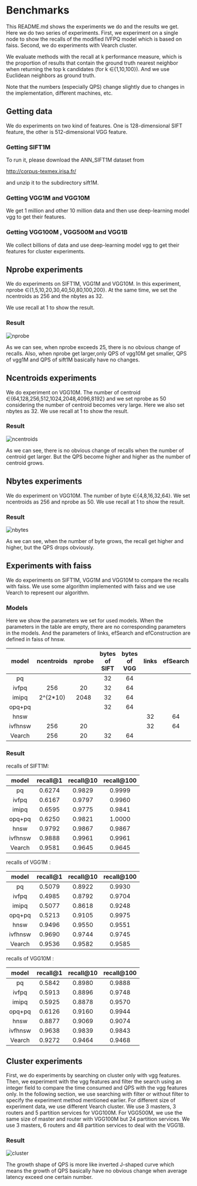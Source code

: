 
# Benchmarks

This README.md shows the experiments we do and the results we get. Here we do two series of experiments. First, we experiment on a single node to show the recalls of the modified IVFPQ model which is based on faiss. Second, we do experiments with Vearch cluster.

We evaluate methods with the recall at k performance measure, which is the proportion of results that contain the ground truth nearest neighbor when returning the top k candidates (for k ∈{1,10,100}). And we use Euclidean neighbors as ground truth.

Note that the numbers (especially QPS) change slightly due to changes in the implementation, different machines, etc.

## Getting data

We do experiments on two kind of features. One is 128-dimensional SIFT feature, the other is 512-dimensional VGG feature.

### Getting SIFT1M

To run it, please download the ANN_SIFT1M dataset from

http://corpus-texmex.irisa.fr/

and unzip it to the subdirectory sift1M.

### Getting VGG1M and VGG10M

We get 1 million and other 10 million data  and then use deep-learning model vgg to get  their features. 

### Getting VGG100M , VGG500M and VGG1B

We collect billions of data and use deep-learning model vgg to get their features for cluster experiments.

## Nprobe experiments

We do experiments on SIFT1M, VGG1M and VGG10M. In this experiment, nprobe  ∈{1,5,10,20,30,40,50,80,100,200}. At the same time, we set  the ncentroids as 256 and the nbytes as 32.

We use recall at 1 to show the result.

### Result

![nprobe](/docs/img/benchs/nprobe.png)

As we can see, when nprobe exceeds 25, there is no obvious change of recalls. Also, when nprobe get larger,only QPS of vgg10M get smaller, QPS of vgg1M and QPS of sift1M  basically have no changes.

## Ncentroids experiments

We do experiment on VGG10M. The number of centroid ∈{64,128,256,512,1024,2048,4096,8192} and we set nprobe as 50 considering the  number of centroid becomes very large. Here we also set nbytes as 32. We use recall at 1 to show the result.

### Result

![ncentroids](/docs/img/benchs/ncentroids.png)

As we can see, there is no obvious change of recalls when the number of centroid get larger. But the QPS become higher and higher as the number of centroid grows.

## Nbytes experiments

We do experiment on VGG10M. The number of byte ∈{4,8,16,32,64}. We set ncentroids as 256 and nprobe as 50. We use recall at 1 to show the result.

### Result

![nbytes](/docs/img/benchs/nbytes.png)

As we can see, when the number of byte grows, the recall get higher and higher, but the QPS drops obviously.

## Experiments with faiss

We do experiments on SIFT1M, VGG1M and VGG10M to compare the recalls with faiss. We use some algorithm implemented with faiss and we use Vearch to represent our algorithm. 

### Models

Here we show the parameters we set for used models. When the parameters in the table are empty, there are no corresponding parameters in the models. And the parameters of links, efSearch and efConstruction are defined in faiss of hnsw.

|  model  | ncentroids | nprobe | bytes of SIFT | bytes of VGG | links | efSearch | efConstruction |
| :-----: | :--------: | :----: | :-----------: | :----------: | :---: | :------: | :------------: |
|   pq    |            |        |      32       |      64      |       |          |                |
|  ivfpq  |    256     |   20   |      32       |      64      |       |          |                |
|  imipq  |  2^(2*10)  |  2048  |      32       |      64      |       |          |                |
| opq+pq  |            |        |      32       |      64      |       |          |                |
|  hnsw   |            |        |               |              |  32   |    64    |       40       |
| ivfhnsw |    256     |   20   |               |              |  32   |    64    |       40       |
| Vearch  |    256     |   20   |      32       |      64      |       |          |                |

### Result

recalls of SIFT1M:

|  model  | recall@1 | recall@10 | recall@100 |
| :-----: | :------: | :-------: | :--------: |
|   pq    |  0.6274  |  0.9829   |   0.9999   |
|  ivfpq  |  0.6167  |  0.9797   |   0.9960   |
|  imipq  |  0.6595  |  0.9775   |   0.9841   |
| opq+pq  |  0.6250  |  0.9821   |   1.0000   |
|  hnsw   |  0.9792  |  0.9867   |   0.9867   |
| ivfhnsw |  0.9888  |  0.9961   |   0.9961   |
| Vearch  |  0.9581  |  0.9645   |   0.9645   |

recalls of VGG1M :

|  model  | recall@1 | recall@10 | recall@100 |
| :-----: | :------: | :-------: | :--------: |
|   pq    |  0.5079  |  0.8922   |   0.9930   |
|  ivfpq  |  0.4985  |  0.8792   |   0.9704   |
|  imipq  |  0.5077  |  0.8618   |   0.9248   |
| opq+pq  |  0.5213  |  0.9105   |   0.9975   |
|  hnsw   |  0.9496  |  0.9550   |   0.9551   |
| ivfhnsw |  0.9690  |  0.9744   |   0.9745   |
| Vearch  |  0.9536  |  0.9582   |   0.9585   |

recalls of VGG10M :

|  model  | recall@1 | recall@10 | recall@100 |
| :-----: | :------: | :-------: | :--------: |
|   pq    |  0.5842  |  0.8980   |   0.9888   |
|  ivfpq  |  0.5913  |  0.8896   |   0.9748   |
|  imipq  |  0.5925  |  0.8878   |   0.9570   |
| opq+pq  |  0.6126  |  0.9160   |   0.9944   |
|  hnsw   |  0.8877  |  0.9069   |   0.9074   |
| ivfhnsw |  0.9638  |  0.9839   |   0.9843   |
| Vearch  |  0.9272  |  0.9464   |   0.9468   |

## Cluster experiments

First, we do experiments by searching on cluster only with vgg features. Then, we experiment with the vgg features and filter the search using an integer field to compare the time consumed and QPS with the vgg features only. In the following section, we use searching with filter or without filter to specify the experiment method mentioned earlier. For different size of experiment data, we use different Vearch cluster. We use 3 masters, 3 routers and 5 partition services for VGG100M. For VGG500M, we use the same size of master and router with VGG100M but 24 partition services. We use 3 masters, 6 routers and 48 partition services to deal with the VGG1B.

### Result

![cluster](/docs/img/benchs/cluster.png)

The growth shape of QPS is more like inverted J-shaped curve which means the growth of QPS basically have no obvious change when average latency exceed one certain number. 
